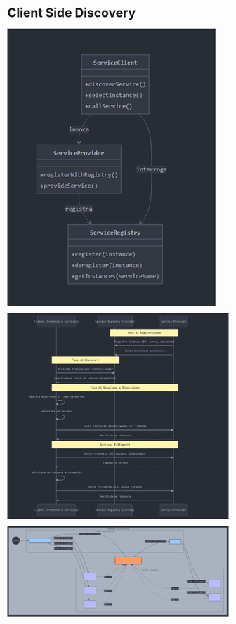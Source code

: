 # Client Side Discovery

![Schema pattern](https://github.com/TheNormanCoder/ClientSideDiscoveryPattern/raw/main/ClientSideDiscoveryPatternSimple.PNG)

![Schema pattern](https://github.com/TheNormanCoder/ClientSideDiscoveryPattern/raw/main/ClientSideDiscoveryPattern.PNG)

![Schema pattern](https://github.com/TheNormanCoder/ClientSideDiscoveryPattern/raw/main/ClientSideDiscoveryPatternArchitecture.PNG)
